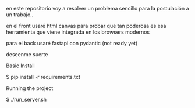 en este repositorio voy a resolver un problema sencillo para la postulación a un trabajo..

en el front usaré html canvas para probar que tan poderosa es esa herramienta que viene integrada en los browsers modernos

para el back usaré fastapi con pydantic (not ready yet)

deseenme suerte

Basic Install

$ pip install -r requirements.txt

Running the project

$ ./run_server.sh